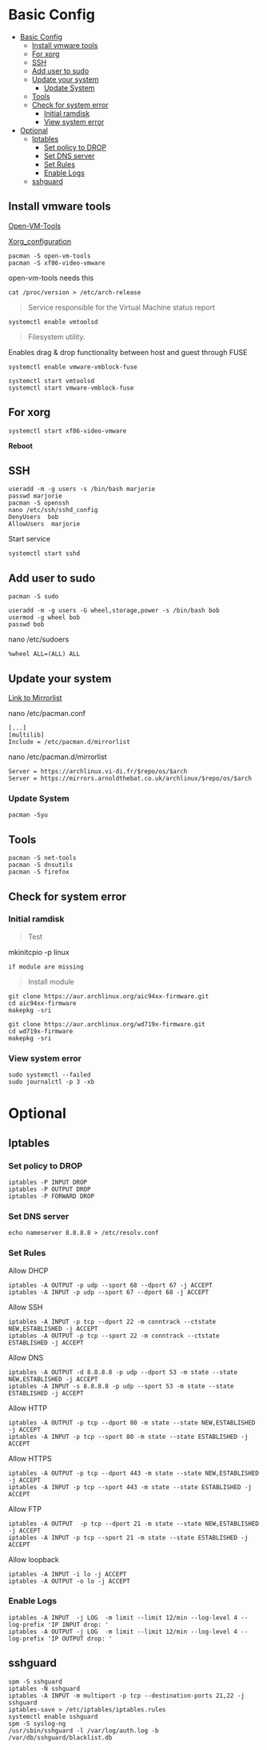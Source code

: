 # Basic Config </h1>

- [Basic Config </h1>](#basic-config-h1)
  - [Install vmware tools](#install-vmware-tools)
  - [For xorg](#for-xorg)
  - [SSH](#ssh)
  - [Add user to sudo](#add-user-to-sudo)
  - [Update your system](#update-your-system)
    - [Update System](#update-system)
  - [Tools](#tools)
  - [Check for system error](#check-for-system-error)
    - [Initial ramdisk](#initial-ramdisk)
    - [View system error](#view-system-error)
- [Optional](#optional)
  - [Iptables](#iptables)
    - [Set policy to DROP](#set-policy-to-drop)
    - [Set DNS server](#set-dns-server)
    - [Set Rules](#set-rules)
    - [Enable Logs](#enable-logs)
  - [sshguard](#sshguard)




## Install vmware tools 
[Open-VM-Tools](https://wiki.archlinux.org/index.php/VMware/Installing_Arch_as_a_guest#Open-VM-Tools)

[Xorg_configuration](https://wiki.archlinux.org/index.php/VMware/Installing_Arch_as_a_guest#Xorg_configuration)


    pacman -S open-vm-tools
    pacman -S xf86-video-vmware



<!--xf86-input-vmmouse, xf86-video-vmware, and mesa.
-->

open-vm-tools needs this

    cat /proc/version > /etc/arch-release 

> Service responsible for the Virtual Machine status report
> 
    systemctl enable vmtoolsd

> Filesystem utility. 

Enables drag & drop functionality between host and guest through FUSE

    systemctl enable vmware-vmblock-fuse

    systemctl start vmtoolsd
    systemctl start vmware-vmblock-fuse

## For xorg
    systemctl start xf86-video-vmware

**Reboot**

## SSH
    useradd -m -g users -s /bin/bash marjorie
    passwd marjorie
    pacman -S openssh
    nano /etc/ssh/sshd_config
    DenyUsers  bob
    AllowUsers  marjorie
Start service

    systemctl start sshd

## Add user to sudo
    pacman -S sudo

    useradd -m -g users -G wheel,storage,power -s /bin/bash bob
    usermod -g wheel bob
    passwd bob
    

nano /etc/sudoers

    %wheel ALL=(ALL) ALL

## Update your system
[Link to Mirrorlist](https://www.archlinux.org/mirrorlist/)

nano /etc/pacman.conf

    [...]
    [multilib]
    Include = /etc/pacman.d/mirrorlist
nano /etc/pacman.d/mirrorlist

    Server = https://archlinux.vi-di.fr/$repo/os/$arch
    Server = https://mirrors.arnoldthebat.co.uk/archlinux/$repo/os/$arch

### Update System
    pacman -Syu


## Tools

    pacman -S net-tools
    pacman -S dnsutils
    pacman -S firefox


## Check for system error 

### Initial ramdisk

> Test
> 
mkinitcpio -p linux

    if module are missing 

> Install module
> 
    git clone https://aur.archlinux.org/aic94xx-firmware.git
    cd aic94xx-firmware
    makepkg -sri

    git clone https://aur.archlinux.org/wd719x-firmware.git
    cd wd719x-firmware
    makepkg -sri

### View system error

    sudo systemctl --failed 
    sudo journalctl -p 3 -xb

# Optional 

## Iptables 

### Set policy to DROP
    iptables -P INPUT DROP
    iptables -P OUTPUT DROP
    iptables -P FORWARD DROP

### Set DNS server 
    echo nameserver 8.8.8.8 > /etc/resolv.conf

### Set Rules 
Allow DHCP

    iptables -A OUTPUT -p udp --sport 68 --dport 67 -j ACCEPT
    iptables -A INPUT -p udp --sport 67 --dport 68 -j ACCEPT
Allow SSH

    iptables -A INPUT -p tcp --dport 22 -m conntrack --ctstate NEW,ESTABLISHED -j ACCEPT
    iptables -A OUTPUT -p tcp --sport 22 -m conntrack --ctstate ESTABLISHED -j ACCEPT
Allow DNS

    iptables -A OUTPUT -d 8.8.8.8 -p udp --dport 53 -m state --state NEW,ESTABLISHED -j ACCEPT
    iptables -A INPUT -s 8.8.8.8 -p udp --sport 53 -m state --state ESTABLISHED -j ACCEPT
Allow HTTP

    iptables -A OUTPUT -p tcp --dport 80 -m state --state NEW,ESTABLISHED -j ACCEPT
    iptables -A INPUT -p tcp --sport 80 -m state --state ESTABLISHED -j ACCEPT
Allow HTTPS

    iptables -A OUTPUT -p tcp --dport 443 -m state --state NEW,ESTABLISHED -j ACCEPT
    iptables -A INPUT -p tcp --sport 443 -m state --state ESTABLISHED -j ACCEPT
Allow FTP

    iptables -A OUTPUT  -p tcp --dport 21 -m state --state NEW,ESTABLISHED -j ACCEPT
    iptables -A INPUT -p tcp --sport 21 -m state --state ESTABLISHED -j ACCEPT
Allow loopback

    iptables -A INPUT -i lo -j ACCEPT
    iptables -A OUTPUT -o lo -j ACCEPT

### Enable Logs

    iptables -A INPUT  -j LOG  -m limit --limit 12/min --log-level 4 --log-prefix 'IP INPUT drop: '
    iptables -A OUTPUT -j LOG  -m limit --limit 12/min --log-level 4 --log-prefix 'IP OUTPUT drop: '



## sshguard
    spm -S sshguard
    iptables -N sshguard
    iptables -A INPUT -m multiport -p tcp --destination-ports 21,22 -j sshguard
    iptables-save > /etc/iptables/iptables.rules
    systemctl enable sshguard 
    spm -S syslog-ng
    /usr/sbin/sshguard -l /var/log/auth.log -b /var/db/sshguard/blacklist.db
